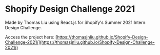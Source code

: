 # Shopify Design Challenge 2021

Made by Thomas Liu using React.js for Shopify's Summer 2021 Intern Design Challenge.

Access the project here: [https://thomasjnliu.github.io/Shopify-Design-Challenge-2021/](https://thomasjnliu.github.io/Shopify-Design-Challenge-2021/)

